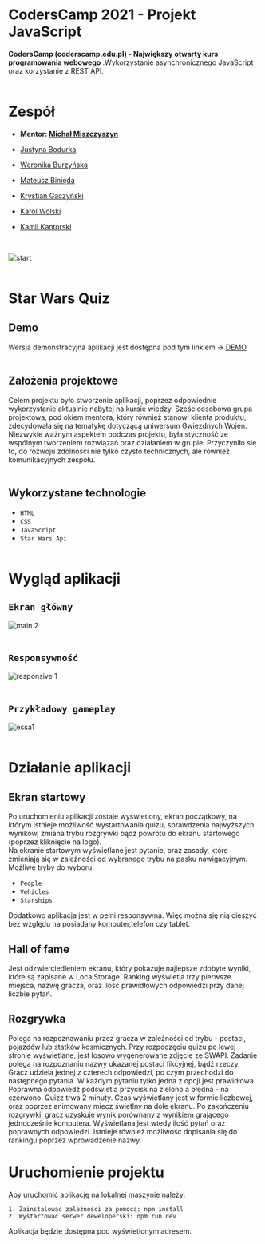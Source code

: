 # CodersCamp 2021 - Projekt JavaScript

**CodersCamp (coderscamp.edu.pl) - Największy otwarty kurs programowania webowego**
.Wykorzystanie asynchronicznego JavaScript oraz korzystanie z REST API. <br/> <br/>

# Zespół

- **Mentor: [Michał Miszczyszyn](https://github.com/mmiszy)**

- [Justyna Bodurka](https://github.com/justyna-bodurka)
- [Weronika Burzyńska](https://github.com/Weroniika)
- [Mateusz Binięda](https://github.com/Arssin)
- [Krystian Gaczyński](https://github.com/krygacz)
- [Karol Wolski](https://github.com/karol-wolski)
- [Kamil Kantorski](https://github.com/KamiKant)

  <br/>

![start](https://user-images.githubusercontent.com/93389452/148145126-4cb6ed74-f8e3-4611-b707-f0cee17e5c1e.jpg)
<br/> <br/>

# Star Wars Quiz

## Demo

Wersja demonstracyjna aplikacji jest dostępna pod tym linkiem -> [DEMO](https://sturdy-journey-761820ff.pages.github.io/) <br/> <br/>

## Założenia projektowe

Celem projektu było stworzenie aplikacji, poprzez odpowiednie wykorzystanie aktualnie nabytej na kursie wiedzy. Sześcioosobowa grupa projektowa, pod okiem mentora, który również stanowi klienta produktu, zdecydowała się na tematykę dotyczącą uniwersum Gwiezdnych Wojen.
<br/>
Niezwykle ważnym aspektem podczas projektu, była styczność ze wspólnym tworzeniem rozwiązań oraz działaniem w grupie. Przyczyniło się to, do rozwoju zdolności nie tylko czysto technicznych, ale również komunikacyjnych zespołu.
<br/> <br/>

## Wykorzystane technologie

- `HTML`
- `CSS`
- `JavaScript`
- `Star Wars Api`
  <br/><br/>

# Wygląd aplikacji

## `Ekran główny` <br/>

![main 2](https://user-images.githubusercontent.com/93389452/148229882-73655d35-2d67-43ae-9b85-e9ef0d9a2a3c.png)<br/><br/>

## `Responsywność` <br/>

![responsive 1](https://user-images.githubusercontent.com/93389452/148229994-5b59c229-7fe9-4235-9079-1043f9b0e7d9.png)<br/><br/>

## `Przykładowy gameplay` <br/>

![essa1](https://user-images.githubusercontent.com/93389452/148151455-49f2004f-8513-4ee0-b903-f5afc6b4a413.png)<br/><br/>

# Działanie aplikacji

## Ekran startowy

Po uruchomieniu aplikacji zostaje wyświetlony, ekran początkowy, na którym istnieje możliwość wystartowania quizu, sprawdzenia najwyższych wyników, zmiana trybu rozgrywki bądź powrotu do ekranu startowego (poprzez kliknięcie na logo).
<br/>
Na ekranie startowym wyświetlane jest pytanie, oraz zasady, które zmieniają się w zależności od wybranego trybu na pasku nawigacyjnym. Możliwe tryby do wyboru:

- `People`
- `Vehicles`
- `Starships`

Dodatkowo aplikacja jest w pełni responsywna. Więc można się nią cieszyć bez względu na posiadany komputer,telefon czy tablet.
<br/>

## Hall of fame

Jest odzwierciedleniem ekranu, który pokazuje najlepsze zdobyte wyniki, które są zapisane w LocalStorage. Ranking wyświetla trzy pierwsze miejsca, nazwę gracza, oraz ilość prawidłowych odpowiedzi przy danej liczbie pytań.
<br/>

## Rozgrywka

Polega na rozpoznawaniu przez gracza w zależności od trybu - postaci, pojazdów lub statków kosmicznych. Przy rozpoczęciu quizu po lewej stronie wyświetlane, jest losowo wygenerowane zdjęcie ze SWAPI. Zadanie polega na rozpoznaniu nazwy ukazanej postaci fikcyjnej, bądź rzeczy. Gracz udziela jednej z czterech odpowiedzi, po czym przechodzi do następnego pytania. W każdym pytaniu tylko jedna z opcji jest prawidłowa. Poprawna odpowiedź podświetla przycisk na zielono a błędna - na czerwono. Quizz trwa 2 minuty. Czas wyświetlany jest w formie liczbowej, oraz poprzez animowany miecz świetlny na dole ekranu. Po zakończeniu rozgrywki, gracz uzyskuje wynik porównany z wynikiem grającego jednocześnie komputera. Wyświetlana jest wtedy ilość pytań oraz poprawnych odpowiedzi. Istnieje również możliwość dopisania się do rankingu poprzez wprowadzenie nazwy.

# Uruchomienie projektu

Aby uruchomić aplikację na lokalnej maszynie należy:

```
1. Zainstalować zależności za pomocą: npm install
2. Wystartować serwer deweloperski: npm run dev
```

Aplikacja będzie dostępna pod wyświetlonym adresem.
